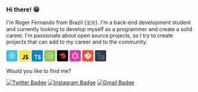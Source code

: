 ### Hi there! 😁

I'm Roger Fernando from Brazil (🇧🇷). I'm a back-end development student and currently looking to develop myself as a programmer and create a solid career. I'm passionate about open source projects, so I try to create projects that can add to my career and to the community.

<p>
  <img src="./assets/reactjs.svg" width ="30px"/>
  <img src="./assets/javascript.svg" width ="30px"/>
  <img src="./assets/typescript.svg" width ="30px"/>
  <img src="./assets/node.svg" width ="30px"/>
  <img src="./assets/nestjs.svg" width ="30px"/>
  <img src="./assets/graphql.svg" width ="30px"/>
  <img src="./assets/git.svg" width ="30px"/>
  <img src="./assets/github-actions.svg" width ="30px"/>
</p>

Would you like to find me?

[![Twitter Badge](https://img.shields.io/badge/-@rogerflan-00875f?style=flat-square&labelColor=00875f&logo=twitter&logoColor=white&link=https://twitter.com/rogerflan)](https://twitter.com/rogerflan) 
[![Instagram Badge](https://img.shields.io/badge/-@rogerflan-00875f?style=flat-square&logo=instagram&logoColor=white&link=https://www.instagram.com/rogerflan)](https://www.instagram.com/rogerflan) 
[![Gmail Badge](https://img.shields.io/badge/-rogerfernandoluiz@gmail.com-00875f?style=flat-square&logo=Gmail&logoColor=white&link=mailto:rogerfernandoluiz@gmail.com)](mailto:rogerfernandoluiz@gmail.com)
